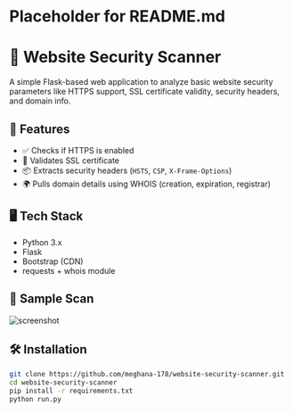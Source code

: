 # Placeholder for README.md
# 🔐 Website Security Scanner

A simple Flask-based web application to analyze basic website security parameters like HTTPS support, SSL certificate validity, security headers, and domain info.

## 🚀 Features
- ✅ Checks if HTTPS is enabled
- 🔐 Validates SSL certificate
- 📦 Extracts security headers (`HSTS`, `CSP`, `X-Frame-Options`)
- 🌍 Pulls domain details using WHOIS (creation, expiration, registrar)

## 🖥️ Tech Stack
- Python 3.x
- Flask
- Bootstrap (CDN)
- requests + whois module

## 🧪 Sample Scan
![screenshot](C:\Users\MEGHANA\Downloads\website-security-scanner\app\templates\scan-result.png)

## 🛠️ Installation
```bash
git clone https://github.com/meghana-178/website-security-scanner.git
cd website-security-scanner
pip install -r requirements.txt
python run.py
